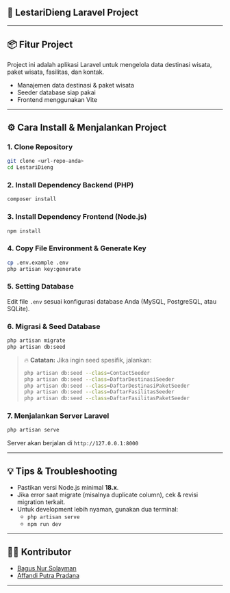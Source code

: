 ## 🚀 LestariDieng Laravel Project

---

## 📦 Fitur Project

Project ini adalah aplikasi Laravel untuk mengelola data destinasi wisata, paket wisata, fasilitas, dan kontak.

- Manajemen data destinasi & paket wisata
- Seeder database siap pakai
- Frontend menggunakan Vite

---

## ⚙️ Cara Install & Menjalankan Project

### 1. Clone Repository

```bash
git clone <url-repo-anda>
cd LestariDieng
```

### 2. Install Dependency Backend (PHP)

```bash
composer install
```

### 3. Install Dependency Frontend (Node.js)

```bash
npm install
```

### 4. Copy File Environment & Generate Key

```bash
cp .env.example .env
php artisan key:generate
```

### 5. Setting Database

Edit file `.env` sesuai konfigurasi database Anda (MySQL, PostgreSQL, atau SQLite).

### 6. Migrasi & Seed Database

```bash
php artisan migrate
php artisan db:seed
```

> 🔥 **Catatan:** Jika ingin seed spesifik, jalankan:
>
> ```bash
> php artisan db:seed --class=ContactSeeder
> php artisan db:seed --class=DaftarDestinasiSeeder
> php artisan db:seed --class=DaftarDestinasiPaketSeeder
> php artisan db:seed --class=DaftarFasilitasSeeder
> php artisan db:seed --class=DaftarFasilitasPaketSeeder
> ```

### 7. Menjalankan Server Laravel

```bash
php artisan serve
```

Server akan berjalan di `http://127.0.0.1:8000`

---

## 💡 Tips & Troubleshooting

- Pastikan versi Node.js minimal **18.x**.
- Jika error saat migrate (misalnya duplicate column), cek & revisi migration terkait.
- Untuk development lebih nyaman, gunakan dua terminal:
  - `php artisan serve`
  - `npm run dev`

---

## 👨‍💻 Kontributor

- [Bagus Nur Solayman](https://github.com/bagusumby)
- [Affandi Putra Pradana](https://github.com/affuad1903)

---

